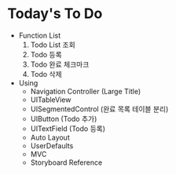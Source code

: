 # Today's To Do

- Function List
  1. Todo List 조회
  2. Todo 등록
  3. Todo 완료 체크마크
  4. Todo 삭제
- Using
  - Navigation Controller (Large Title)
  - UITableView
  - UISegmentedControl (완료 목록 테이블 분리)
  - UIButton (Todo 추가)
  - UITextField (Todo 등록)
  - Auto Layout
  - UserDefaults
  - MVC
  - Storyboard Reference

